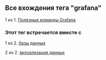 ## Все вхождения тега "grafana"


1 из 1. [Полезные команды Grafana](./2021-04-18_grafana_snippets.md)



### Этот тег встречается вместе с


1 из 2. [базы данных](./meta_bazy_dannyh.md)

2 из 2. [визуализация данных](./meta_vizualizatsiya_dannyh.md)

